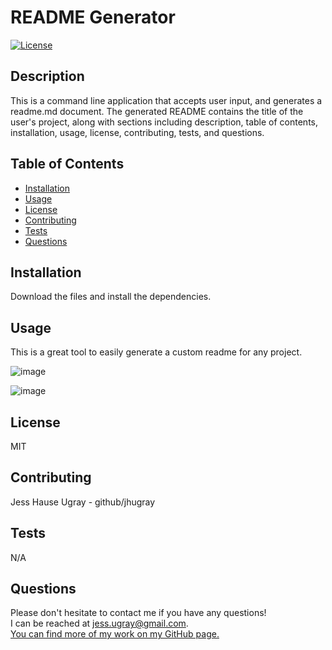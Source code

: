 
  # README Generator

  [![License](https://img.shields.io/badge/license:-MIT-blue)](choosealicense.com/licenses/)

  ## Description

  This is a command line application that accepts user input, and generates a readme.md document. The generated README contains the title of the user's project, along with sections including description, table of contents, installation, usage, license, contributing, tests, and questions.
  

  ## Table of Contents

  * [Installation](#installation)
  * [Usage](#usage)
  * [License](#license)
  * [Contributing](#contributing)
  * [Tests](#tests)
  * [Questions](#questions)

  ## Installation

  Download the files and install the dependencies.

  ## Usage

  This is a great tool to easily generate a custom readme for any project.
  
   ![image](https://user-images.githubusercontent.com/59127869/138617237-de72397b-a25e-4e3f-a035-3c63595b9ce6.png)

   ![image](https://user-images.githubusercontent.com/59127869/138617343-31729736-84c1-47e9-8044-1c1bf4640176.png)
 

  
  ## License

  MIT

  ## Contributing

  Jess Hause Ugray - github/jhugray

  ## Tests

  N/A

  ## Questions

  Please don't hesitate to contact me if you have any questions! <br>
  I can be reached at jess.ugray@gmail.com.<br>
  [You can find more of my work on my GitHub page.](http://github.com/jhugray)

  
